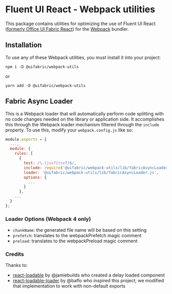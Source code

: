 # Fluent UI React - Webpack utilities

This package contains utilities for optimizing the use of Fluent UI React ([formerly Office UI Fabric React](https://developer.microsoft.com/en-us/office/blogs/ui-fabric-is-evolving-into-fluent-ui/)) for the [Webpack](https://webpack.js.org) bundler.

## Installation

To use any of these Webpack utilities, you must install it into your project:

`npm i -D @uifabric/webpack-utils`

or

`yarn add -D @uifabric/webpack-utils`

## Fabric Async Loader

This is a Webpack loader that will automatically perform code splitting with no code changes needed on the library or application side. It accomplishes this through the Webpack loader mechanism filtered through the `include` property. To use this, modify your `webpack.config.js` like so:

```js
module.exports = {
  ...,
  module: {
    rules: [
      {
        test: /\.(jsx?|tsx?)$/,
        include: require('@uifabric/webpack-utils/lib/fabricAsyncLoaderInclude'),
        loader: '@uifabric/webpack-utils/lib/fabricAsyncLoader.js',
        options: {
          ...
        }
      },
    ...
  }
};
```

### Loader Options (Webpack 4 only)

- `chunkName`: the generated file name will be based on this setting
- `prefetch`: translates to the webpackPrefetch magic comment
- `preload`: translates to the webpackPreload magic comment

### Credits

Thanks to:

- [react-loadable](https://github.com/jamiebuilds/react-loadable) by @jamiebuilds who created a delay loaded component
- [react-loadable-loader](https://github.com/baflo/react-loadable-loader) by @baflo who inspired this project; we modified that implementation to work with non-default exports
